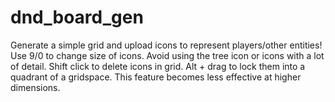 # dnd_board_gen
Generate a simple grid and upload icons to represent players/other entities!
Use 9/0 to change size of icons. Avoid using the tree icon or icons with a lot of detail. 
Shift click to delete icons in grid. Alt + drag to lock them into a quadrant of a gridspace. This feature becomes less effective at higher dimensions.
